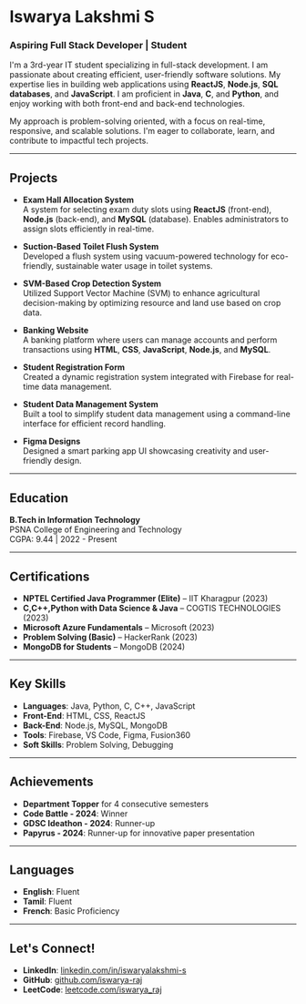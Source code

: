 # Iswarya Lakshmi S

### Aspiring Full Stack Developer | Student

I'm a 3rd-year IT student specializing in full-stack development. I am passionate about creating efficient, user-friendly software solutions. My expertise lies in building web applications using **ReactJS**, **Node.js**, **SQL databases**, and **JavaScript**. I am proficient in **Java**, **C**, and **Python**, and enjoy working with both front-end and back-end technologies.

My approach is problem-solving oriented, with a focus on real-time, responsive, and scalable solutions. I'm eager to collaborate, learn, and contribute to impactful tech projects.

---

## Projects

- **Exam Hall Allocation System**  
  A system for selecting exam duty slots using **ReactJS** (front-end), **Node.js** (back-end), and **MySQL** (database). Enables administrators to assign slots efficiently in real-time.

- **Suction-Based Toilet Flush System**  
  Developed a flush system using vacuum-powered technology for eco-friendly, sustainable water usage in toilet systems.

- **SVM-Based Crop Detection System**  
  Utilized Support Vector Machine (SVM) to enhance agricultural decision-making by optimizing resource and land use based on crop data.

- **Banking Website**  
  A banking platform where users can manage accounts and perform transactions using **HTML**, **CSS**, **JavaScript**, **Node.js**, and **MySQL**.

- **Student Registration Form**  
  Created a dynamic registration system integrated with Firebase for real-time data management.

- **Student Data Management System**  
  Built a tool to simplify student data management using a command-line interface for efficient record handling.

- **Figma Designs**  
  Designed a smart parking app UI showcasing creativity and user-friendly design.

---

## Education

**B.Tech in Information Technology**  
PSNA College of Engineering and Technology  
CGPA: 9.44 | 2022 - Present  

---

## Certifications

- **NPTEL Certified Java Programmer (Elite)** – IIT Kharagpur (2023)
- **C,C++,Python with Data Science & Java** – COGTIS TECHNOLOGIES (2023)
- **Microsoft Azure Fundamentals** – Microsoft (2023)
- **Problem Solving (Basic)** – HackerRank (2023)
- **MongoDB for Students** – MongoDB (2024)

---

## Key Skills

- **Languages**: Java, Python, C, C++, JavaScript  
- **Front-End**: HTML, CSS, ReactJS  
- **Back-End**: Node.js, MySQL, MongoDB  
- **Tools**: Firebase, VS Code, Figma, Fusion360  
- **Soft Skills**: Problem Solving, Debugging  

---

## Achievements

- **Department Topper** for 4 consecutive semesters
- **Code Battle - 2024**: Winner
- **GDSC Ideathon - 2024**: Runner-up
- **Papyrus - 2024**: Runner-up for innovative paper presentation

---

## Languages

- **English**: Fluent  
- **Tamil**: Fluent  
- **French**: Basic Proficiency

---

## Let's Connect!

- **LinkedIn**: [linkedin.com/in/iswaryalakshmi-s](https://linkedin.com/in/iswaryalakshmi-s-a0a45b244)
- **GitHub**: [github.com/iswarya-raj](https://github.com/iswarya-raj)
- **LeetCode**: [leetcode.com/iswarya_raj](https://leetcode.com/iswarya_raj)
